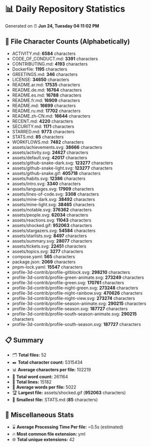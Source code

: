 # 📊 Daily Repository Statistics
Generated on ⏰ **Jun 24, Tuesday 04:11:02 PM**

## 📂 File Character Counts (Alphabetically)
- ACTIVITY.md: **6584** characters
- CODE_OF_CONDUCT.md: **3391** characters
- CONTRIBUTING.md: **4193** characters
- Dockerfile: **1195** characters
- GREETINGS.md: **346** characters
- LICENSE: **34650** characters
- README.ar.md: **17535** characters
- README.de.md: **16764** characters
- README.es.md: **16788** characters
- README.fr.md: **16909** characters
- README.md: **16699** characters
- README.ru.md: **17702** characters
- README.zh-CN.md: **16644** characters
- RECENT.md: **4220** characters
- SECURITY.md: **1171** characters
- STARRED.md: **9773** characters
- STATS.md: **85** characters
- WORKFLOWS.md: **7482** characters
- assets/achievements.svg: **38666** characters
- assets/activity.svg: **24627** characters
- assets/default.svg: **42017** characters
- assets/github-snake-dark.svg: **123277** characters
- assets/github-snake-light.svg: **123277** characters
- assets/github-snake.gif: **405718** characters
- assets/habits.svg: **12386** characters
- assets/intro.svg: **3340** characters
- assets/languages.svg: **17909** characters
- assets/lines-of-code.svg: **3308** characters
- assets/mine-dark.svg: **38492** characters
- assets/mine-light.svg: **38465** characters
- assets/notable.svg: **376362** characters
- assets/people.svg: **62034** characters
- assets/reactions.svg: **11043** characters
- assets/shocked.gif: **952063** characters
- assets/stargazers.svg: **54584** characters
- assets/starlists.svg: **8497** characters
- assets/summary.svg: **28077** characters
- assets/tickets.svg: **22451** characters
- assets/topics.svg: **3277** characters
- compose.yaml: **565** characters
- package.json: **2069** characters
- pnpm-lock.yaml: **15547** characters
- profile-3d-contrib/profile-gitblock.svg: **298210** characters
- profile-3d-contrib/profile-green-animate.svg: **273249** characters
- profile-3d-contrib/profile-green.svg: **170761** characters
- profile-3d-contrib/profile-night-green.svg: **273248** characters
- profile-3d-contrib/profile-night-rainbow.svg: **470626** characters
- profile-3d-contrib/profile-night-view.svg: **273274** characters
- profile-3d-contrib/profile-season-animate.svg: **290215** characters
- profile-3d-contrib/profile-season.svg: **187727** characters
- profile-3d-contrib/profile-south-season-animate.svg: **290215** characters
- profile-3d-contrib/profile-south-season.svg: **187727** characters

## 📋 Summary
- 🗂️ **Total files:** 52
- ✒️ **Total character count:** 5315434
- 📊 **Average characters per file:** 102219
- 📝 **Total word count:** 261164
- 🧾 **Total lines:** 15182
- 📐 **Average words per file:** 5022
- 🏆 **Largest file:** assets/shocked.gif (**952063** characters)
- 🥉 **Smallest file:** STATS.md (**85** characters)

## 🌟 Miscellaneous Stats
- ⌛ **Average Processing Time Per file:** ~0.5s (estimated)
- 🔥 **Most common file extension:** yml
- 🌐 **Total unique extensions:** 42
